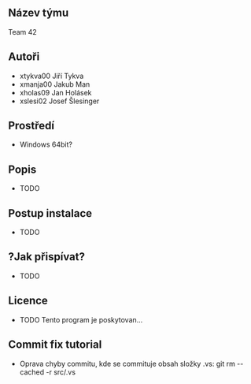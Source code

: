 ## Název týmu
Team 42

## Autoři
- xtykva00 Jiří Tykva
- xmanja00 Jakub Man
- xholas09 Jan Holásek
- xslesi02 Josef Šlesinger

## Prostředí
- Windows 64bit?

## Popis
- TODO

## Postup instalace
- TODO

## ?Jak přispívat?
- TODO

## Licence
- TODO
Tento program je poskytovan...

## Commit fix tutorial
- Oprava chyby commitu, kde se commituje obsah složky .vs: git rm --cached -r src/.vs